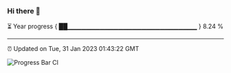 ### Hi there 👋

⏳ Year progress { ██▁▁▁▁▁▁▁▁▁▁▁▁▁▁▁▁▁▁▁▁▁▁▁▁▁▁▁▁ } 8.24 %

---

⏰ Updated on Tue, 31 Jan 2023 01:43:22 GMT

![Progress Bar CI](https://github.com/ZhaoGui/ZhaoGui/workflows/Progress%20Bar%20CI/badge.svg)
